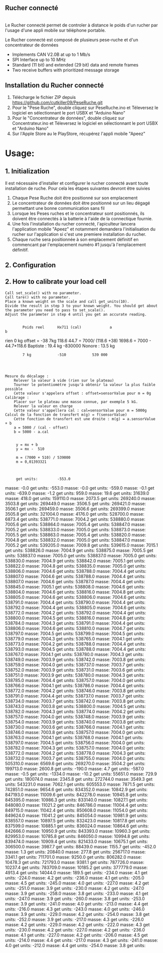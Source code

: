 Rucher connecté
---------------------------------------------------------


<br>
Le Rucher connecté permet de controler à distance le poids d'un rucher par l'usage d'une appli mobile sur téléphone portable.

Le Rucher connecté est composé de plusieurs pese-ruche et d'un concentrateur de données

- Implements CAN V2.0B at up to 1 Mb/s
- SPI Interface up to 10 MHz
- Standard (11 bit) and extended (29 bit) data and remote frames
- Two receive buffers with prioritized message storage

## Installation du Rucher connecté

1. Télécharge le fichier ZIP depuis https://github.com/cutkiller09/PeseRuche.git
2. Pour le "Pese Ruche", double cliquez sur PeseRuche.ino et Téleversez le logiciel en sélectionnant le port USBX et "Arduino Nano"
3. Pour le "Concentrateur de données", double cliquez sur Concentrateur.ino et Téleversez le logiciel en sélectionnant le port USBX et "Arduino Nano" 
4. Sur l'Apple Store au le PlayStore, récupérez l'appli mobile "Apeez"



# Usage:



## 1. Initialization

Il est nécessaire d'installer et configurer le rucher connecté avant toute installation de ruche.
Pour cela les étapes suivantes devront être suivies
1. Chaque Pese Ruche doit être positionné sur son emplacement 
2. Le concentrateur de données doit être positionné sur un lieu dégagé permettant une bonne communication sans fil
3. Lorsque les Peses ruches et le concentrateur sont positionnés, ils doivent être connectés à la batterie à l'aide de la connectique fournie.
4. Une fois l'installation du rucher connecté, l'apiculteur lancera l'application mobile "Apeez" et notamment demandera l'initialisation du rucher sur l'application si c'est une premiere installation du rucher. 
5. Chaque ruche sera positionnée à son emplacement définitif en commencant par l'emplacement numéro #1 jusqu'à l'emplacement définitif. 


## 2. Configuration

## 2. How to calibrate your load cell

    Call set_scale() with no parameter.
    Call tare() with no parameter.
    Place a known weight on the scale and call get_units(10).
    Divide the result in step 3 to your known weight. You should get about the parameter you need to pass to set_scale().
    Adjust the parameter in step 4 until you get an accurate reading.


            Poids reel      Hx711 (cal)             a                               b
rien        0 kg            offset = -38 
            7kg             118.6           44.7 = 7000/ (118.6 +38)  1698.6 = 7000 - 44.7*118.6
Baptiste : 19.4 kg          -830000
Nonore : 13.5 kg            


            7 kg            -510            539 000




    Mesure du décalage :
        Relever la valeur à vide (rien sur le plateau)
        Tourner le potentiomètre jusqu'à obtenir la valeur la plus faible possible
        Cette valeur s'appelera offset : offset=sensorValue pour m = 0g
    Calibrage :
        Placer sur le plateau une masse connue, par exemple 5 kG.
        Relever la valeur en charge
        Cette valeur s'appellera cal : cal=sensorValue pour m = 5000g
    Calcul de la fonction de transfert m(g) = f(sensorValue)
        Cette fonction de transfert est une droite : m(g) = a.sensorValue + b
        a = 5000 / (cal - offset)
        b = 5000 - a.cal


         y = mx + b
         y = mx -  510

         m = (7000 + 510) / 539000
         m = 0,01393321



         get units: 		-553.0
masse: 		-0.0
get units: 		-553.0
masse: 		-0.0
get units: 		-559.0
masse: 		-0.1
get units: 		-639.0
masse: 		-1.2
get units: 		959.0
masse: 		19.6
get units: 		31639.0
masse: 		418.0
get units: 		159110.0
masse: 		2073.5
get units: 		269240.0
masse: 		3503.8
get units: 		269449.0
masse: 		3506.5
get units: 		269421.0
masse: 		3506.1
get units: 		269459.0
masse: 		3506.6
get units: 		269399.0
masse: 		3505.8
get units: 		321004.0
masse: 		4176.0
get units: 		528700.0
masse: 		6873.4
get units: 		538771.0
masse: 		7004.2
get units: 		538880.0
masse: 		7005.6
get units: 		538864.0
masse: 		7005.4
get units: 		538847.0
masse: 		7005.2
get units: 		538833.0
masse: 		7005.0
get units: 		538873.0
masse: 		7005.5
get units: 		538863.0
masse: 		7005.4
get units: 		538820.0
masse: 		7004.8
get units: 		538832.0
masse: 		7005.0
get units: 		538847.0
masse: 		7005.2
get units: 		539205.0
masse: 		7009.8
get units: 		539615.0
masse: 		7015.1
get units: 		538826.0
masse: 		7004.9
get units: 		538875.0
masse: 		7005.5
get units: 		538837.0
masse: 		7005.0
get units: 		538837.0
masse: 		7005.0
get units: 		538830.0
masse: 		7004.9
get units: 		538842.0
masse: 		7005.1
get units: 		538822.0
masse: 		7004.8
get units: 		538835.0
masse: 		7005.0
get units: 		538806.0
masse: 		7004.6
get units: 		538788.0
masse: 		7004.4
get units: 		538807.0
masse: 		7004.6
get units: 		538788.0
masse: 		7004.4
get units: 		538807.0
masse: 		7004.6
get units: 		538787.0
masse: 		7004.4
get units: 		538845.0
masse: 		7005.1
get units: 		538808.0
masse: 		7004.6
get units: 		538804.0
masse: 		7004.6
get units: 		538816.0
masse: 		7004.8
get units: 		538805.0
masse: 		7004.6
get units: 		538806.0
masse: 		7004.6
get units: 		538791.0
masse: 		7004.4
get units: 		538790.0
masse: 		7004.4
get units: 		538792.0
masse: 		7004.4
get units: 		538805.0
masse: 		7004.6
get units: 		538772.0
masse: 		7004.2
get units: 		538792.0
masse: 		7004.4
get units: 		538800.0
masse: 		7004.5
get units: 		538816.0
masse: 		7004.8
get units: 		538784.0
masse: 		7004.3
get units: 		538791.0
masse: 		7004.4
get units: 		538806.0
masse: 		7004.6
get units: 		538810.0
masse: 		7004.7
get units: 		538797.0
masse: 		7004.5
get units: 		538799.0
masse: 		7004.5
get units: 		538779.0
masse: 		7004.3
get units: 		538765.0
masse: 		7004.1
get units: 		538773.0
masse: 		7004.2
get units: 		538788.0
masse: 		7004.4
get units: 		538793.0
masse: 		7004.5
get units: 		538788.0
masse: 		7004.4
get units: 		538767.0
masse: 		7004.1
get units: 		538780.0
masse: 		7004.3
get units: 		538749.0
masse: 		7003.9
get units: 		538742.0
masse: 		7003.8
get units: 		538759.0
masse: 		7004.0
get units: 		538737.0
masse: 		7003.7
get units: 		538752.0
masse: 		7003.9
get units: 		538731.0
masse: 		7003.6
get units: 		538751.0
masse: 		7003.9
get units: 		538780.0
masse: 		7004.3
get units: 		538785.0
masse: 		7004.4
get units: 		538757.0
masse: 		7004.0
get units: 		538766.0
masse: 		7004.1
get units: 		538786.0
masse: 		7004.4
get units: 		538772.0
masse: 		7004.2
get units: 		538746.0
masse: 		7003.8
get units: 		538791.0
masse: 		7004.4
get units: 		538737.0
masse: 		7003.7
get units: 		538734.0
masse: 		7003.7
get units: 		538742.0
masse: 		7003.8
get units: 		538743.0
masse: 		7003.8
get units: 		538800.0
masse: 		7004.5
get units: 		538782.0
masse: 		7004.3
get units: 		538774.0
masse: 		7004.2
get units: 		538757.0
masse: 		7004.0
get units: 		538748.0
masse: 		7003.9
get units: 		538754.0
masse: 		7003.9
get units: 		538740.0
masse: 		7003.8
get units: 		538730.0
masse: 		7003.6
get units: 		538766.0
masse: 		7004.1
get units: 		538746.0
masse: 		7003.8
get units: 		538757.0
masse: 		7004.0
get units: 		538763.0
masse: 		7004.1
get units: 		538768.0
masse: 		7004.1
get units: 		538797.0
masse: 		7004.5
get units: 		538756.0
masse: 		7004.0
get units: 		538782.0
masse: 		7004.3
get units: 		538757.0
masse: 		7004.0
get units: 		538772.0
masse: 		7004.2
get units: 		538778.0
masse: 		7004.3
get units: 		538732.0
masse: 		7003.7
get units: 		538755.0
masse: 		7004.0
get units: 		505310.0
masse: 		6569.6
get units: 		269270.0
masse: 		3504.2
get units: 		199713.0
masse: 		2600.8
get units: 		-190.0
masse: 		4.7
get units: 		-587.0
masse: 		-0.5
get units: 		-1334.0
masse: 		-10.2
get units: 		55651.0
masse: 		729.9
get units: 		180074.0
masse: 		2345.8
get units: 		272744.0
masse: 		3549.3
get units: 		543231.0
masse: 		7062.1
get units: 		605553.0
masse: 		7871.5
get units: 		742851.0
masse: 		9654.6
get units: 		834352.0
masse: 		10842.9
get units: 		847193.0
masse: 		11009.6
get units: 		842278.0
masse: 		10945.8
get units: 		845395.0
masse: 		10986.3
get units: 		833140.0
masse: 		10827.1
get units: 		848080.0
masse: 		11021.2
get units: 		846786.0
masse: 		11004.4
get units: 		849715.0
masse: 		11042.4
get units: 		850608.0
masse: 		11054.0
get units: 		849624.0
masse: 		11041.2
get units: 		845054.0
masse: 		10981.9
get units: 		838557.0
masse: 		10897.5
get units: 		832423.0
masse: 		10817.8
get units: 		837599.0
masse: 		10885.1
get units: 		836024.0
masse: 		10864.6
get units: 		842666.0
masse: 		10950.9
get units: 		843393.0
masse: 		10960.3
get units: 		829953.0
masse: 		10785.8
get units: 		846050.0
masse: 		10994.8
get units: 		839474.0
masse: 		10909.4
get units: 		821433.0
masse: 		10675.1
get units: 		306500.0
masse: 		3987.7
get units: 		88439.0
masse: 		1155.7
get units: 		-452.0
masse: 		1.3
get units: 		20840.0
masse: 		277.8
get units: 		256717.0
masse: 		3341.1
get units: 		711701.0
masse: 		9250.0
get units: 		806282.0
masse: 		10478.3
get units: 		721793.0
masse: 		9381.1
get units: 		787726.0
masse: 		10237.4
get units: 		783709.0
masse: 		10185.2
get units: 		377779.0
masse: 		4913.4
get units: 		14044.0
masse: 		189.5
get units: 		-234.0
masse: 		4.1
get units: 		-224.0
masse: 		4.2
get units: 		-236.0
masse: 		4.1
get units: 		-205.0
masse: 		4.5
get units: 		-245.0
masse: 		4.0
get units: 		-227.0
masse: 		4.2
get units: 		-251.0
masse: 		3.9
get units: 		-230.0
masse: 		4.2
get units: 		-247.0
masse: 		3.9
get units: 		-258.0
masse: 		3.8
get units: 		-233.0
masse: 		4.1
get units: 		-247.0
masse: 		3.9
get units: 		-260.0
masse: 		3.8
get units: 		-253.0
masse: 		3.9
get units: 		-241.0
masse: 		4.0
get units: 		-213.0
masse: 		4.4
get units: 		-216.0
masse: 		4.3
get units: 		-243.0
masse: 		4.0
get units: 		-246.0
masse: 		3.9
get units: 		-229.0
masse: 		4.2
get units: 		-254.0
masse: 		3.8
get units: 		-252.0
masse: 		3.9
get units: 		-217.0
masse: 		4.3
get units: 		-226.0
masse: 		4.2
get units: 		-229.0
masse: 		4.2
get units: 		-222.0
masse: 		4.3
get units: 		-230.0
masse: 		4.2
get units: 		-227.0
masse: 		4.2
get units: 		-236.0
masse: 		4.1
get units: 		-227.0
masse: 		4.2
get units: 		-206.0
masse: 		4.5
get units: 		-214.0
masse: 		4.4
get units: 		-217.0
masse: 		4.3
get units: 		-241.0
masse: 		4.0
get units: 		-212.0
masse: 		4.4
get units: 		-254.0
masse: 		3.8
get units: 		
